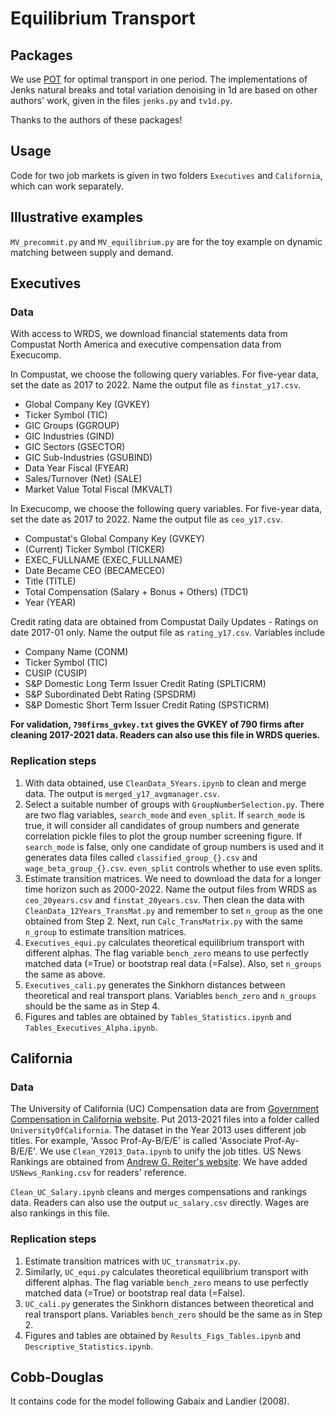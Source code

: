 # Equilibrium Transport

## Packages
We use [POT](https://pythonot.github.io/) for optimal transport in one period. 
The implementations of Jenks natural breaks and total variation denoising in 1d are based 
on other authors' work, given in the files `jenks.py` and `tv1d.py`. 

Thanks to the authors of these packages!

## Usage
Code for two job markets is given in two folders `Executives` and `California`, 
which can work separately. 

## Illustrative examples

`MV_precommit.py` and `MV_equilibrium.py` are for the toy example on dynamic matching 
between supply and demand.

## Executives
### Data
With access to WRDS, we download financial statements data from Compustat North America and 
executive compensation data from Execucomp.

In Compustat, we choose the following query variables. For five-year data, set the date 
as 2017 to 2022. Name the output file as `finstat_y17.csv`.
* Global Company Key (GVKEY)
* Ticker Symbol (TIC)
* GIC Groups (GGROUP)
* GIC Industries (GIND)
* GIC Sectors (GSECTOR)
* GIC Sub-Industries (GSUBIND)
* Data Year Fiscal (FYEAR)
* Sales/Turnover (Net) (SALE)
* Market Value Total Fiscal (MKVALT)

In Execucomp, we choose the following query variables. For five-year data, set the date 
as 2017 to 2022. Name the output file as `ceo_y17.csv`. 
* Compustat's Global Company Key (GVKEY)
* (Current) Ticker Symbol (TICKER)
* EXEC_FULLNAME (EXEC_FULLNAME)
* Date Became CEO (BECAMECEO)
* Title (TITLE)
* Total Compensation (Salary + Bonus + Others) (TDC1)
* Year (YEAR)

Credit rating data are obtained from Compustat Daily Updates - Ratings on date 2017-01 only. Name the 
output file as `rating_y17.csv`. Variables include 
* Company Name (CONM)
* Ticker Symbol (TIC)
* CUSIP (CUSIP)
* S&P Domestic Long Term Issuer Credit Rating (SPLTICRM)
* S&P Subordinated Debt Rating (SPSDRM)
* S&P Domestic Short Term Issuer Credit Rating (SPSTICRM)

**For validation, `790firms_gvkey.txt` gives the GVKEY of 790 firms after cleaning 2017-2021 data.
Readers can also use this file in WRDS queries.**

### Replication steps

1. With data obtained, use `CleanData_5Years.ipynb` to clean and merge data. 
The output is `merged_y17_avgmanager.csv`. 
2. Select a suitable number of groups with `GroupNumberSelection.py`. There are two flag variables,
`search_mode` and `even_split`. If `search_mode` is true, it will consider all candidates of group numbers
and generate correlation pickle files to plot the group number screening figure. If
`search_mode` is false, only one candidate of group numbers is used and it generates data files
called `classified_group_{}.csv` and `wage_beta_group_{}.csv`. `even_split` controls whether to use
even splits.
3. Estimate transition matrices. We need to download the data for a longer time horizon 
such as 2000-2022. Name the output files from WRDS as `ceo_20years.csv` and `finstat_20years.csv`. 
Then clean the data with `CleanData_12Years_TransMat.py` and remember to set `n_group` as the
one obtained from Step 2. Next, run `Calc_TransMatrix.py` with the same `n_group` to estimate
transition matrices.
4. `Executives_equi.py` calculates theoretical equilibrium transport with different alphas. 
The flag variable `bench_zero` means to use perfectly matched data (=True) or bootstrap real
data (=False). Also, set `n_groups` the same as above.
5. `Executives_cali.py` generates the Sinkhorn distances between theoretical and real transport
plans. Variables `bench_zero` and `n_groups` should be the same as in Step 4.
6. Figures and tables are obtained by `Tables_Statistics.ipynb` and `Tables_Executives_Alpha.ipynb`.


## California

### Data
The University of California (UC) Compensation data are from 
[Government Compensation in California website](https://publicpay.ca.gov/Reports/RawExport.aspx).
Put 2013-2021 files into a folder called `UniversityOfCalifornia`. The dataset in the Year 2013 uses 
different job titles. For example, 'Assoc Prof-Ay-B/E/E' is called 
'Associate Prof-Ay-B/E/E'. We use `Clean_Y2013_Data.ipynb` to unify the job titles. 
US News Rankings are obtained from [Andrew G. Reiter's website](https://andyreiter.com/datasets/).
We have added `USNews_Ranking.csv` for readers' reference.

`Clean_UC_Salary.ipynb` cleans and merges compensations and rankings data. Readers can also
use the output `uc_salary.csv` directly. Wages are also rankings in this file.

### Replication steps
1. Estimate transition matrices with `UC_transmatrix.py`.
2. Similarly, `UC_equi.py` calculates theoretical equilibrium transport with different alphas. 
The flag variable `bench_zero` means to use perfectly matched data (=True) or bootstrap real
data (=False).
3. `UC_cali.py` generates the Sinkhorn distances between theoretical and real transport
plans. Variables `bench_zero` should be the same as in Step 2.
4. Figures and tables are obtained by `Results_Figs_Tables.ipynb` and 
`Descriptive_Statistics.ipynb`.

## Cobb-Douglas 
It contains code for the model following Gabaix and Landier (2008).
